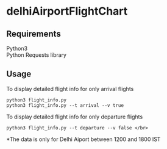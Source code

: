 # delhiAirportFlightChart

## Requirements
Python3
</br>
Python Requests library

## Usage
To display detailed flight info for only arrival flights
```shell
python3 flight_info.py
python3 flight_info.py --t arrival --v true
```
To display detailed flight info for only departure flights
```shell
python3 flight_info.py --t departure --v false </br>
```
*The data is only for Delhi Aiport between 1200 and 1800 IST




